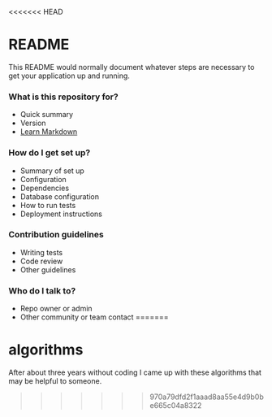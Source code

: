 <<<<<<< HEAD
# README #

This README would normally document whatever steps are necessary to get your application up and running.

### What is this repository for? ###

* Quick summary
* Version
* [Learn Markdown](https://bitbucket.org/tutorials/markdowndemo)

### How do I get set up? ###

* Summary of set up
* Configuration
* Dependencies
* Database configuration
* How to run tests
* Deployment instructions

### Contribution guidelines ###

* Writing tests
* Code review
* Other guidelines

### Who do I talk to? ###

* Repo owner or admin
* Other community or team contact
=======
# algorithms
After about three years without coding I came up with these algorithms that may be helpful to someone.
>>>>>>> 970a79dfd2f1aaad8aa55e4d9b0be665c04a8322
